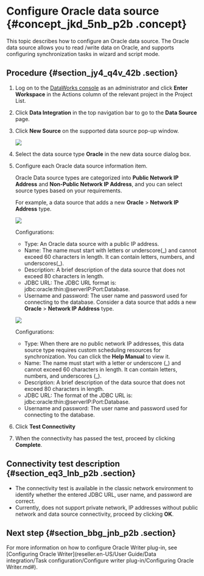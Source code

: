 # Configure Oracle data source {#concept_jkd_5nb_p2b .concept}

This topic describes how to configure an Oracle data source. The Oracle data source allows you to read /write data on Oracle, and supports configuring synchronization tasks in wizard and script mode.

## Procedure {#section_jy4_q4v_42b .section}

1.  Log on to the [DataWorks console](https://partners-intl.aliyun.com) as an administrator and click **Enter Workspace** in the Actions column of the relevant project in the Project List.
2.  Click **Data Integration** in the top navigation bar to go to the **Data Source** page.
3.  Click **New Source** on the supported data source pop-up window.

    ![](http://static-aliyun-doc.oss-cn-hangzhou.aliyuncs.com/assets/img/16208/15514309827556_en-US.png)

4.  Select the data source type **Oracle** in the new data source dialog box.
5.  Configure each Oracle data source information item.

    Oracle Data source types are categorized into **Public Network IP Address** and **Non-Public Network IP Address**, and you can select source types based on your requirements.

    For example, a data source that adds a new **Oracle** \> **Network IP Address** type.

    ![](http://static-aliyun-doc.oss-cn-hangzhou.aliyuncs.com/assets/img/16208/15514309827557_en-US.png)

    Configurations:

    -   Type: An Oracle data source with a public IP address.
    -   Name: The name must start with letters or underscore\(\_\) and cannot exceed 60 characters in length. It can contain letters, numbers, and underscores\(\_\).
    -   Description: A brief description of the data source that does not exceed 80 characters in length.
    -   JDBC URL: The JDBC URL format is: jdbc:oracle:thin:@serverIP:Port:Database.
    -   Username and password: The user name and password used for connecting to the database.
    Consider a data source that adds a new **Oracle** \> **Network IP Address** type.

    ![](http://static-aliyun-doc.oss-cn-hangzhou.aliyuncs.com/assets/img/16208/15514309827558_en-US.png)

    Configurations:

    -   Type: When there are no public network IP addresses, this data source type requires custom scheduling resources for synchronization. You can click the **Help Manual** to view it.
    -   Name: The name must start with a letter or underscore \(\_\) and cannot exceed 60 characters in length. It can contain letters, numbers, and underscores \(\_\).
    -   Description: A brief description of the data source that does not exceed 80 characters in length.
    -   JDBC URL: The format of the JDBC URL is: jdbc:oracle:thin:@serverIP:Port:Database.
    -   Username and password: The user name and password used for connecting to the database.
6.  Click **Test Connectivity**
7.  When the connectivity has passed the test, proceed by clicking **Complete**.

## Connectivity test description {#section_eq3_lnb_p2b .section}

-   The connectivity test is available in the classic network environment to identify whether the entered JDBC URL, user name, and password are correct.
-   Currently, does not support private network, IP addresses without public network and data source connectivity, proceed by clicking **OK**.

## Next step {#section_bbg_jnb_p2b .section}

For more information on how to configure Oracle Writer plug-in, see [Configuring Oracle Writer](reseller.en-US/User Guide/Data integration/Task configuration/Configure writer plug-in/Configuring Oracle Writer.md#).

